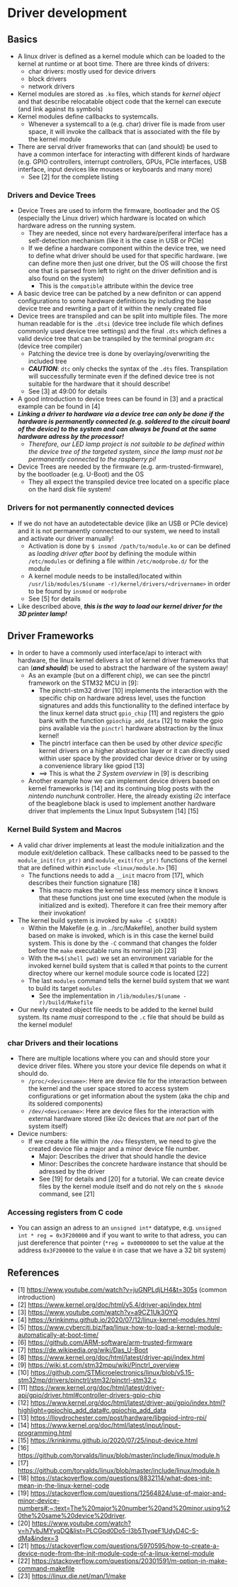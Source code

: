 # Driver development

## Basics
+ A linux driver is defined as a kernel module which can be loaded to the kernel at runtime or at boot time. There are three kinds of drivers:
    * char drivers: mostly used for device drivers
    * block drivers
    * network drivers
+ Kernel modules are stored as `.ko` files, which stands for _kernel object_ and that describe relocatable object code that the kernel can execute (and link against its symbols)
+ Kernel modules define callbacks to systemcalls.
    - Whenever a systemcall to a (e.g. char) driver file is made from user space, it will invoke the callback that is associated with the file by the kernel module
+ There are serval driver frameworks that can (and should) be used to have a common interface for interacting with different kinds of hardware (e.g. GPIO controllers, interrupt controllers, GPUs, PCIe interfaces, USB interface, input devices like mouses or keyboards and many more)
    - See [2] for the complete listing

### Drivers and Device Trees
+ Device Trees are used to inform the firmware, bootloader and the OS (especially the Linux driver) which hardware is located on which hardware adress on the running system.
    - They are needed, since not every hardware/periferal interface has a self-detection mechanism (like it is the case in USB or PCIe)
    - If we define a hardware component within the device tree, we need to define what driver should be used for that specific hardware. (we can define more then just one driver, but the OS will choose the first one that is parsed from left to right on the driver definition and is also found on the system)
        * This is the `compatible` attribute within the device tree
+ A basic device tree can be patched by a new definiton or can append configurations to some hardware definitions by including the base device tree and rewriting a part of it within the newly created file
+ Device trees are transpiled and can be split into multiple files. The more human readable for is the `.dtsi` (device tree include file which defines commonly used device tree settings) and the final `.dts` which defines a valid device tree that can be transpiled by the terminal program `dtc` (device tree compiler)
    - Patching the device tree is done by overlaying/overwriting the included tree
    - ***CAUTION***: `dtc` only checks the syntax of the `.dts` files. Transpilation will successfully terminate even if the defined device tree is not suitable for the hardware that it should describe!
    - See [3] at 49:00 for details
+ A good introduction to device trees can be found in [3] and a practical example can be found in [4]
+ ***Linking a driver to hardware via a device tree can only be done if the hardware is permanently connected (e.g. soldered to the circuit board of the device) to the system and can always be found at the same hardware adress by the processor!***
    - _Therefore, our LED lamp project is not suitable to be defined within the device tree of the targeted system, since the lamp must not be permanently connected to the raspberry pi!_
+ Device Trees are needed by the firmware (e.g. arm-trusted-firmware), by the bootloader (e.g. U-Boot) and the OS
    - They all expect the transpiled device tree located on a specific place on the hard disk file system!

### Drivers for not permanently connected devices
+ If we do not have an autodetectable device (like an USB or PCIe device) and it is not permanently connected to our system, we need to install and activate our driver manually!
    - Activation is done by `$ insmod /path/to/module.ko` or can be defined as _loading driver after boot_ by defining the module within `/etc/modules` or defining a file within `/etc/modprobe.d/` for the module
    - A kernel module needs to be installed/located within `/usr/lib/modules/$(uname -r)/kernel/drivers/<drivername>` in order to be found by `insmod` or `modprobe`
    - See [5] for details
+ Like described above, ***this is the way to load our kernel driver for the 3D printer lamp!***

## Driver Frameworks
+ In order to have a commonly used interface/api to interact with hardware, the linux kernel delivers a lot of kernel driver frameworks that can (***and should***) be used to abstract the hardware of the system away!
    - As an example (but on a different chip), we can see the pinctrl framework on the STM32 MCU in [9]:
        * The pinctrl-stm32 driver [10] implements the interaction with the specific chip on hardware adress level, uses the function signatures and adds this functionallity to the defined interface by the linux kernel data struct `gpio_chip` [11] and registers the gpio bank with the function `gpiochip_add_data` [12] to make the gpio pins available via the `pinctrl` hardware abstraction by the linux kernel!
        * The pinctrl interface can then be used by other _device specific_ kernel drivers on a higher abstraction layer or it can directly used within user space by the provided char device driver or by using a convenience library like gpiod [13]
        * ==> This is what the _2 System overview_ in [9] is describing 
    - Another example how we can implement device drivers based on kernel frameworks is [14] and its continuing blog posts with the _nintendo nunchunk_ controller. Here, the already existing i2c interface of the beaglebone black is used to implement another hardware driver that implements the Linux Input Subsystem [14] [15]

### Kernel Build System and Macros
+ A valid char driver implements at least the module initialization and the module exit/deletion callback. These callbacks need to be passed to the `module_init(fcn_ptr)` and `module_exit(fcn_ptr)` functions of the kernel that are defined within `#include <linux/module.h>` [16]
    - The functions needs to add a `__init` macro from [17], which describes their function signature [18]
        * This macro makes the kernel use less memory since it knows that these functions just one time executed (when the module is initialized and is exited). Therefore it can free their memory after their invokation!
+ The kernel build system is invoked by `make -C $(KDIR)`
    - Within the Makefile (e.g. in ../src/Makefile), another build system based on make is invoked, which is in this case the kernel build system. This is done by the `-C` command that changes the folder before the `make` executable runs its normal job [23] 
    - With the `M=$(shell pwd)` we set an environment variable for the invoked kernel build system that is called `M` that points to the current directoy where our kernel module source code is located [22]
    - The last `modules` command tells the kernel build system that we want to build its target `modules`
        * See the implementation in `/lib/modules/$(uname -r)/build/Makefile`
+ Our newly created object file needs to be added to the kernel build system. Its name *must* correspond to the `.c` file that should be build as the kernel module!

### char Drivers and their locations
+ There are multiple locations where you can and should store your device driver files. Where you store your device file depends on what it should do.
    - `/proc/<devicename>`: Here are device file for the interaction between the kernel and the user space stored to access system configurations or get information about the system (aka the chip and its soldered components)
    - `/dev/<devicename>`: Here are device files for the interaction with external hardware stored (like i2c devices that are *not* part of the system itself)
+ Device numbers:
    - If we create a file within the `/dev` filesystem, we need to give the created device file a major and a minor device file number.
        * Major: Describes the driver that should handle the device
        * Minor: Describes the concrete hardware instance that should be adressed by the driver
        * See [19] for details and [20] for a tutorial. We can create device files by the kernel module itself and do not rely on the `$ mknode` command, see [21]

### Accessing registers from C code
+ You can assign an adress to an `unsigned int*` datatype, e.g. `unsigned int * reg = 0x3F200000` and if you want to write to that adress, you can just dereference that pointer (`*reg = 0x00000000` to set the value at the address `0x3F200000` to the value `0` in case that we have a 32 bit system)


## References
+ [1] https://www.youtube.com/watch?v=juGNPLdjLH4&t=305s (common introduction)
+ [2] https://www.kernel.org/doc/html/v5.4/driver-api/index.html
+ [3] https://www.youtube.com/watch?v=a9CZ1Uk3OYQ 
+ [4] https://krinkinmu.github.io/2020/07/12/linux-kernel-modules.html
+ [5] https://www.cyberciti.biz/faq/linux-how-to-load-a-kernel-module-automatically-at-boot-time/
+ [6] https://github.com/ARM-software/arm-trusted-firmware
+ [7] https://de.wikipedia.org/wiki/Das_U-Boot
+ [8] https://www.kernel.org/doc/html/latest/driver-api/index.html
+ [9] https://wiki.st.com/stm32mpu/wiki/Pinctrl_overview
+ [10] https://github.com/STMicroelectronics/linux/blob/v5.15-stm32mp/drivers/pinctrl/stm32/pinctrl-stm32.c
+ [11] https://www.kernel.org/doc/html/latest/driver-api/gpio/driver.html#controller-drivers-gpio-chip
+ [12] https://www.kernel.org/doc/html/latest/driver-api/gpio/index.html?highlight=gpiochip_add_data#c.gpiochip_add_data
+ [13] https://lloydrochester.com/post/hardware/libgpiod-intro-rpi/
+ [14] https://www.kernel.org/doc/html/latest/input/input-programming.html
+ [15] https://krinkinmu.github.io/2020/07/25/input-device.html
+ [16] https://github.com/torvalds/linux/blob/master/include/linux/module.h
+ [17] https://github.com/torvalds/linux/blob/master/include/linux/module.h
+ [18] https://stackoverflow.com/questions/8832114/what-does-init-mean-in-the-linux-kernel-code
+ [19] https://stackoverflow.com/questions/12564824/use-of-major-and-minor-device-numbers#:~:text=The%20major%20number%20and%20minor,using%20the%20same%20device%20driver.
+ [20] https://www.youtube.com/watch?v=h7ybJMYyqDQ&list=PLCGpd0Do5-I3b5TtyqeF1UdyD4C-S-dMa&index=3
+ [21] https://stackoverflow.com/questions/5970595/how-to-create-a-device-node-from-the-init-module-code-of-a-linux-kernel-module
+ [22] https://stackoverflow.com/questions/20301591/m-option-in-make-command-makefile
+ [23] https://linux.die.net/man/1/make